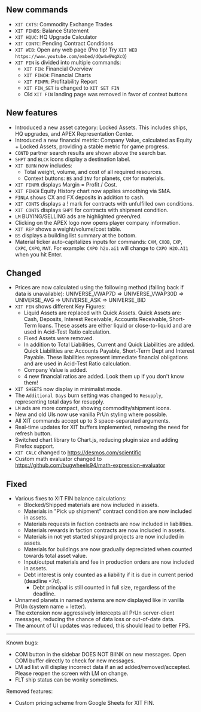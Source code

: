 ## New commands
- `XIT CXTS`: Commodity Exchange Trades
- `XIT FINBS`: Balance Statement
- `XIT HQUC`: HQ Upgrade Calculator
- `XIT CONTC`: Pending Contract Conditions
- `XIT WEB`: Open any web page (Pro tip! Try `XIT WEB https://www.youtube.com/embed/dQw4w9WgXcQ`)
- `XIT FIN` is divided into multiple commands:
  - `XIT FIN`: Financial Overview
  - `XIT FINCH`: Financial Charts
  - `XIT FINPR`: Profitability Report
  - `XIT FIN_SET` is changed to `XIT SET FIN`
  - Old `XIT FIN` landing page was removed in favor of context buttons

## New features
- Introduced a new asset category: Locked Assets. This includes ships, HQ upgrades,
  and APEX Representation Center.
- Introduced a new financial metric: Company Value, calculated as Equity + Locked Assets,
  providing a stable metric for game progress.
- `CONTD` partner search results are shown above the search bar.
- `SHPT` and `BLCK` icons display a destination label.
- `XIT BURN` now includes:
  - Total weight, volume, and cost of all required resources.
  - Context buttons: `BS` and `INV` for planets, `CXM` for materials.
- `XIT FINPR` displays Margin = Profit / Cost.
- `XIT FINCH` Equity History chart now applies smoothing via SMA.
- `FINLA` shows CX and FX deposits in addition to cash.
- `XIT CONTS` displays a ! mark for contracts with unfulfilled own conditions.
- `XIT CONTS` displays `SHPT` for contracts with shipment condition.
- `LM` BUYING/SELLING ads are highlighted green/red.
- Clicking on the APEX logo now opens player company information.
- `XIT REP` shows a weight/volume/cost table.
- `BS` displays a building list summary at the bottom.
- Material ticker auto-capitalizes inputs for commands: `CXM`, `CXOB`, `CXP`, `CXPC`, `CXPO`, `MAT`.
  For example: `CXPO h2o.ai1` will change to `CXPO H2O.AI1` when you hit Enter.

## Changed
- Prices are now calculated using the following method (falling back if data is unavailable):
  UNIVERSE_VWAP7D => UNIVERSE_VWAP30D => UNIVERSE_AVG => UNIVERSE_ASK => UNIVERSE_BID
- `XIT FIN` shows different Key Figures:
  - Liquid Assets are replaced with Quick Assets. Quick Assets are: Cash, Deposits,
  Interest Receivable, Accounts Receivable, Short-Term loans. These assets are either
  liquid or close-to-liquid and are used in Acid-Test Ratio calculation.
  - Fixed Assets were removed.
  - In addition to Total Liabilities, Current and Quick Liabilities are added. Quick
  Liabilities are: Accounts Payable, Short-Term Dept and Interest Payable. These
  liabilities represent immediate financial obligations and are used in Acid-Test Ratio
  calculation.
  - Company Value is added.
  - 4 new financial ratios are added. Look them up if you don't know them!
- `XIT SHEETS` now display in minimalist mode.
- The `Additional Days` burn setting was changed to `Resupply`, representing total days for resupply.
- `LM` ads are more compact, showing commodity/shipment icons.
- New and old UIs now use vanilla PrUn styling where possible.
- All XIT commands accept up to 3 space-separated arguments.
- Real-time updates for XIT buffers implemented, removing the need for refresh button.
- Switched chart library to Chart.js, reducing plugin size and adding Firefox support.
- `XIT CALC` changed to https://desmos.com/scientific
- Custom math evaluator changed to https://github.com/bugwheels94/math-expression-evaluator

## Fixed
- Various fixes to XIT FIN balance calculations:
  - Blocked/Shipped materials are now included in assets.
  - Materials in "Pick up shipment" contract condition are now included in assets.
  - Materials requests in faction contracts are now included in liabilities.
  - Materials rewards in faction contracts are now included in assets.
  - Materials in not yet started shipyard projects are now included in assets.
  - Materials for buildings are now gradually depreciated when counted towards total asset value.
  - Input/output materials and fee in production orders are now included in assets.
  - Debt interest is only counted as a liability if it is due in current period (deadline <7d).
    - Debt principal is still counted in full size, regardless of the deadline.
- Unnamed planets in named systems are now displayed like in vanilla PrUn (system name + letter).
- The extension now aggressively intercepts all PrUn server-client messages,
  reducing the chance of data loss or out-of-date data.
- The amount of UI updates was reduced, this should lead to better FPS.

---

Known bugs:
- COM button in the sidebar DOES NOT BlINK on new messages. Open COM buffer directly to check for new messages.
- LM ad list will display incorrect data if an ad added/removed/accepted. Please reopen the screen with LM on change.
- FLT ship status can be wonky sometimes.

Removed features:
- Custom pricing scheme from Google Sheets for XIT FIN.
